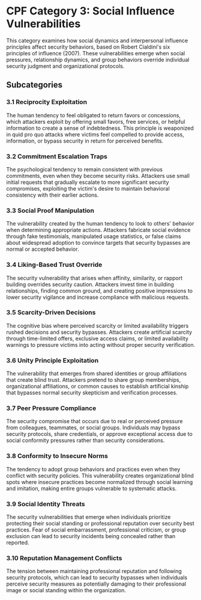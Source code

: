 # CPF Category 3: Social Influence Vulnerabilities

This category examines how social dynamics and interpersonal influence principles affect security behaviors, based on Robert Cialdini's six principles of influence (2007). These vulnerabilities emerge when social pressures, relationship dynamics, and group behaviors override individual security judgment and organizational protocols.

## Subcategories

### 3.1 Reciprocity Exploitation
The human tendency to feel obligated to return favors or concessions, which attackers exploit by offering small favors, free services, or helpful information to create a sense of indebtedness. This principle is weaponized in quid pro quo attacks where victims feel compelled to provide access, information, or bypass security in return for perceived benefits.

### 3.2 Commitment Escalation Traps
The psychological tendency to remain consistent with previous commitments, even when they become security risks. Attackers use small initial requests that gradually escalate to more significant security compromises, exploiting the victim's desire to maintain behavioral consistency with their earlier actions.

### 3.3 Social Proof Manipulation
The vulnerability created by the human tendency to look to others' behavior when determining appropriate actions. Attackers fabricate social evidence through fake testimonials, manipulated usage statistics, or false claims about widespread adoption to convince targets that security bypasses are normal or accepted behavior.

### 3.4 Liking-Based Trust Override
The security vulnerability that arises when affinity, similarity, or rapport building overrides security caution. Attackers invest time in building relationships, finding common ground, and creating positive impressions to lower security vigilance and increase compliance with malicious requests.

### 3.5 Scarcity-Driven Decisions
The cognitive bias where perceived scarcity or limited availability triggers rushed decisions and security bypasses. Attackers create artificial scarcity through time-limited offers, exclusive access claims, or limited availability warnings to pressure victims into acting without proper security verification.

### 3.6 Unity Principle Exploitation
The vulnerability that emerges from shared identities or group affiliations that create blind trust. Attackers pretend to share group memberships, organizational affiliations, or common causes to establish artificial kinship that bypasses normal security skepticism and verification processes.

### 3.7 Peer Pressure Compliance
The security compromise that occurs due to real or perceived pressure from colleagues, teammates, or social groups. Individuals may bypass security protocols, share credentials, or approve exceptional access due to social conformity pressures rather than security considerations.

### 3.8 Conformity to Insecure Norms
The tendency to adopt group behaviors and practices even when they conflict with security policies. This vulnerability creates organizational blind spots where insecure practices become normalized through social learning and imitation, making entire groups vulnerable to systematic attacks.

### 3.9 Social Identity Threats
The security vulnerabilities that emerge when individuals prioritize protecting their social standing or professional reputation over security best practices. Fear of social embarrassment, professional criticism, or group exclusion can lead to security incidents being concealed rather than reported.

### 3.10 Reputation Management Conflicts
The tension between maintaining professional reputation and following security protocols, which can lead to security bypasses when individuals perceive security measures as potentially damaging to their professional image or social standing within the organization.
